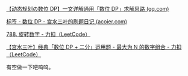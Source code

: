 [【动态规划の数位 DP】一文详解通用「数位 DP」求解思路 (qq.com)](https://mp.weixin.qq.com/s/8Z7W4xVnKLL3fLpjN6zXXQ)

[标签 - 数位 DP - 宫水三叶的刷题日记 (acoier.com)](https://acoier.com/tags/数位-DP/)

[788. 旋转数字 - 力扣（LeetCode）](https://leetcode.cn/problems/rotated-digits/)

[【宫水三叶】经典「数位 DP + 二分」运用题 - 最大为 N 的数字组合 - 力扣（LeetCode）](https://leetcode.cn/problems/numbers-at-most-n-given-digit-set/solution/by-ac_oier-62ws/)



有空做一下吧呜呜。



